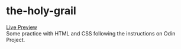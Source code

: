 # the-holy-grail
<a href="https://ren-wastaken.github.io/the-holy-grail/">Live Preview</a><br>
Some practice with HTML and CSS following the instructions on Odin Project.
